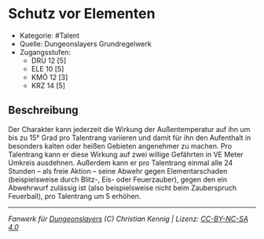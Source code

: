 <!---
Dies ist ein Fanwerk für DUNGEONSLAYERS (C) von Christian Kennig

Quellen:      [Dungeonslayers Grundregelwerk](https://www.f-space.de/ds4/downloads.html)
              [Talentbeschreibungen](https://www.f-space.de/ds4/tools-talentcards.html)
License:      [CC-BY-NC-SA 4.0](https://creativecommons.org/licenses/by-nc-sa/4.0/deed.de)
Richtlinien:  [Fanwerkrichtlinien](https://www.dungeonslayers.net/fanwerk-richtlinien/)
Autor:        Zauberlehrling
-->

  
# Schutz vor Elementen  
- Kategorie: #Talent  
- Quelle: Dungeonslayers Grundregelwerk  
- Zugangsstufen:  
  - DRU 12 [5]  
  - ELE 10 [5]  
  - KMÖ 12 [3]  
  - KRZ 14 [5]  

## Beschreibung  
Der Charakter kann jederzeit die Wirkung der Außentemperatur auf ihn um bis zu 15° Grad pro Talentrang variieren und damit für ihn den Aufenthalt in besonders kalten oder heißen Gebieten angenehmer zu machen. Pro Talentrang kann er diese Wirkung auf zwei willige Gefährten in VE Meter Umkreis ausdehnen. Außerdem kann er pro Talentrang einmal alle 24 Stunden – als freie Aktion – seine Abwehr gegen Elementarschaden (beispielsweise durch Blitz-, Eis- oder Feuerzauber), gegen den ein Abwehrwurf zulässig ist (also beispielsweise nicht beim Zauberspruch Feuerball), pro Talentrang um 5 erhöhen.


___  
*Fanwerk für [Dungeonslayers](https://www.dungeonslayers.net/) (C) Christian Kennig | Lizenz: [CC-BY-NC-SA 4.0](https://creativecommons.org/licenses/by-nc-sa/4.0/deed.de)*  